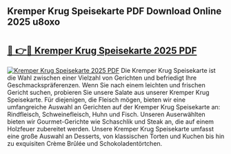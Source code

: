 ## Kremper Krug Speisekarte PDF Download Online 2025 u8oxo

# <h2><a href="http://gcef75.nevu.top/?p=Kremper+Krug+Speisekarte">🔗 👉🔴 Kremper Krug Speisekarte 2025 PDF</a></h2>

[![Kremper Krug Speisekarte 2025 PDF](https://i.imgur.com/dBaPXMq.png)](http://gcef75.nevu.top/?p=Kremper+Krug+Speisekarte)
Die Kremper Krug Speisekarte ist die Wahl zwischen einer Vielzahl von Gerichten und befriedigt Ihre Geschmackspräferenzen. Wenn Sie nach einem leichten und frischen Gericht suchen, probieren Sie unsere Salate aus unserer Kremper Krug Speisekarte. Für diejenigen, die Fleisch mögen, bieten wir eine umfangreiche Auswahl an Gerichten auf der Kremper Krug Speisekarte an: Rindfleisch, Schweinefleisch, Huhn und Fisch. Unseren Auserwählten bieten wir Gourmet-Gerichte wie Schaschlik und Steak an, die auf einem Holzfeuer zubereitet werden. Unsere Kremper Krug Speisekarte umfasst eine große Auswahl an Desserts, von klassischen Torten und Kuchen bis hin zu exquisiten Crème Brûlée und Schokoladentörtchen.

